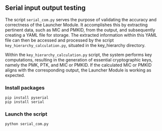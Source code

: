## Serial input output testing

The script `serial_com.py` serves the purpose of validating the accuracy and correctness of the Launcher Module. It accomplishes this by extracting pertinent data, such as MIC and PMKID, from the output, and subsequently creating a YAML file for storage. The extracted information within this YAML file can then be accessed and processed by the script `key_hierarchy_calculation.py`, situated in the key_hierarchy directory.

Within the `key_hierarchy_calculation.py` script, the system performs key computations, resulting in the generation of essential cryptographic keys, namely the PMK, PTK, and MIC or PMKID.  If the calculated MIC or PMKID aligns with the corresponding output, the Launcher Module is working as expected.

### Install packages
```shell
pip install pyserial
pip install serial
```

### Launch the script
```shell
python serial_com.py
```